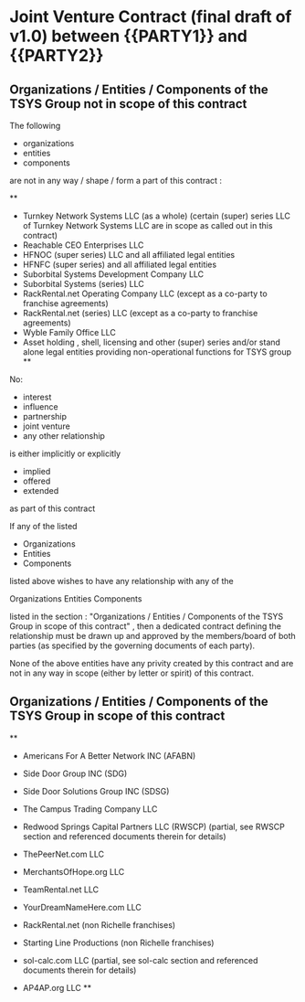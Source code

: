 # Joint Venture Contract (final draft of v1.0)  between {{PARTY1}} and {{PARTY2}} 




## Organizations / Entities / Components of the TSYS Group not in scope of this contract 

The following 

- organizations
- entities
- components

are not in any way / shape / form a part of this contract :

**
- Turnkey Network Systems LLC (as a whole) (certain (super) series LLC of Turnkey Network Systems LLC are in scope as called out in this contract)
- Reachable CEO Enterprises LLC
- HFNOC (super series) LLC and all affiliated legal entities 
- HFNFC (super series) and all affiliated legal entities 
- Suborbital Systems Development Company LLC 
- Suborbital Systems (series) LLC
- RackRental.net Operating Company LLC (except as a co-party to franchise agreements)
- RackRental.net (series) LLC (except as a co-party to franchise agreements)
- Wyble Family Office LLC
- Asset holding , shell, licensing and other (super) series and/or stand alone legal entities providing non-operational functions for TSYS group **

No: 

- interest
- influence
- partnership
- joint venture
- any other relationship

is either implicitly or explicitly

- implied
- offered
- extended

as part of this contract 

If any of the listed 

- Organizations
- Entities
- Components

listed above wishes to have any relationship with any of the 

Organizations 
Entities 
Components 

listed in the section :
"Organizations / Entities / Components of the TSYS Group in scope of this contract" , then a dedicated contract defining the relationship must be drawn up and approved by the members/board of both parties (as specified by the governing documents of each party). 

None of the above entities have any privity created by this contract and are not in any way in scope (either by letter or spirit) of this contract.  

## Organizations / Entities / Components of the TSYS Group in scope of this contract 
**
- Americans For A Better Network INC (AFABN) 
- Side Door Group INC (SDG)
- Side Door Solutions Group INC (SDSG)

- The Campus Trading Company LLC
- Redwood Springs Capital Partners LLC (RWSCP) (partial, see RWSCP section and referenced documents therein for details)
- ThePeerNet.com LLC

- MerchantsOfHope.org LLC
- TeamRental.net LLC
- YourDreamNameHere.com LLC
- RackRental.net (non Richelle franchises)
- Starting Line Productions (non Richelle franchises)
- sol-calc.com LLC (partial, see sol-calc section and referenced documents therein for details)

- AP4AP.org LLC
**

